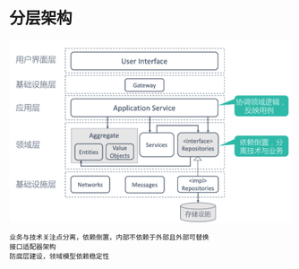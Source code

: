 # 分层架构

![](../_pic/DDD-Layered.jpg)
```md
业务与技术关注点分离，依赖倒置，内部不依赖于外部且外部可替换
接口适配器架构
防腐层建设，领域模型依赖稳定性
```